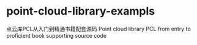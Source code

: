 # point-cloud-library-exampls
点云库PCL从入门到精通书籍配套源码 Point cloud library PCL from entry to proficient book supporting source code

